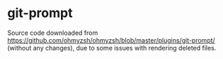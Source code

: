 # git-prompt

Source code downloaded from https://github.com/ohmyzsh/ohmyzsh/blob/master/plugins/git-prompt/ (without any changes), due to some issues with rendering deleted files.
